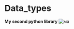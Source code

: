 # Data_types
**My second python library**
![ма](https://github.com/user-attachments/assets/35c81d55-6ab6-4516-a361-501b512ec487)

